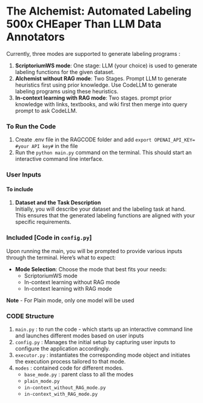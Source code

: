 # The Alchemist: Automated Labeling 500x CHEaper Than LLM Data Annotators

Currently, three modes are supported to generate labeling programs :<br />
1. **ScriptoriumWS mode**: One stage: LLM (your choice) is used to generate labeling functions for the given dataset.<br />
2. **Alchemist without RAG mode**: Two Stages. Prompt LLM to generate heuristics first using prior knowledge. Use CodeLLM to generate labeling programs using these heuristics.<br /> 
3. **In-context learning with RAG mode**: Two stages. prompt prior knowledge with links, textbooks, and wiki first then merge into query prompt to ask CodeLLM.<br />

### To Run the Code<br />

1. Create .env file in the RAGCODE folder and add `export OPENAI_API_KEY= #your API key#`  in the file<br />
2. Run the `python main.py` command on the terminal. This should start an interactive command line interface. <br />

### User Inputs

#### To include
1. **Dataset and the Task Description** <br />
Initially, you will describe your dataset and the labeling task at hand. This ensures that the generated labeling functions are aligned with your specific requirements.<br />

### Included [Code in `config.py`]<br />
Upon running the main, you will be prompted to provide various inputs through the terminal. Here’s what to expect:<br />

- **Mode Selection**: Choose the mode that best fits your needs:<br />
    - ScriptoriumWS mode
    - In-context learning without RAG mode
    - In-context learning with RAG mode<br />

**Note** - For Plain mode, only one model will be used

### CODE Structure
1. `main.py` : to run the code - which starts up an interactive command line and launches different modes based on user inputs
2. `config.py` :  Manages the initial setup by capturing user inputs to configure the application accordingly. 
3. `executor.py` : instantiates the corresponding mode object and initiates the execution process tailored to that mode.
4. `modes` : contained code for different modes.
    - `base_mode.py` : parent class to all the modes
    - `plain_mode.py`
    - `in-context_without_RAG_mode.py`
    - `in-context_with_RAG_mode.py`
   
